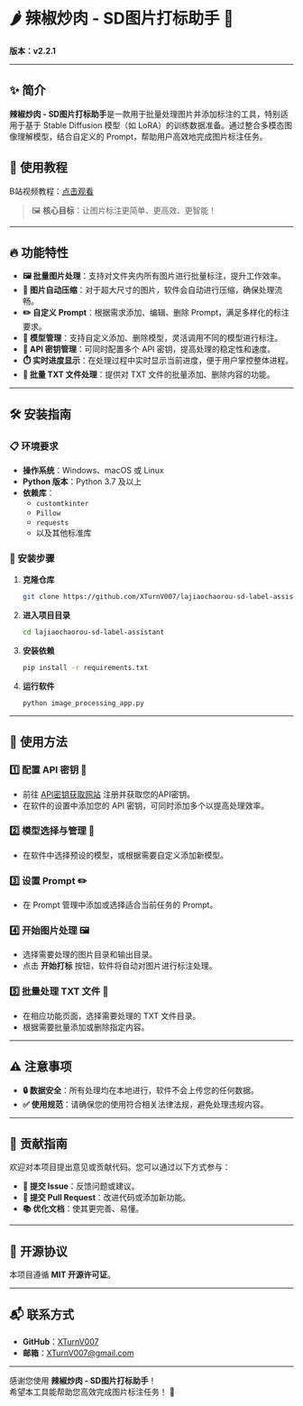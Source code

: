 # 🌶️ 辣椒炒肉 - SD图片打标助手 🍳  
**版本：v2.2.1**  

---

## ✨ 简介  
**辣椒炒肉 - SD图片打标助手**是一款用于批量处理图片并添加标注的工具，特别适用于基于 Stable Diffusion 模型（如 LoRA）的训练数据准备。通过整合多模态图像理解模型，结合自定义的 Prompt，帮助用户高效地完成图片标注任务。  

## 🎥 使用教程  
B站视频教程：[点击观看](https://www.bilibili.com/video/BV1H5fYYUEoy/)  

> 🖼️ **核心目标**：让图片标注更简单、更高效、更智能！  

---

## 🔥 功能特性  
- **🖼️ 批量图片处理**：支持对文件夹内所有图片进行批量标注，提升工作效率。  
- **📏 图片自动压缩**：对于超大尺寸的图片，软件会自动进行压缩，确保处理流畅。  
- **✏️ 自定义 Prompt**：根据需求添加、编辑、删除 Prompt，满足多样化的标注要求。  
- **🧠 模型管理**：支持自定义添加、删除模型，灵活调用不同的模型进行标注。  
- **🔑 API 密钥管理**：可同时配置多个 API 密钥，提高处理的稳定性和速度。  
- **⏱️ 实时进度显示**：在处理过程中实时显示当前进度，便于用户掌控整体进程。  
- **📄 批量 TXT 文件处理**：提供对 TXT 文件的批量添加、删除内容的功能。  

---

## 🛠️ 安装指南  

### 📋 环境要求  
- **操作系统**：Windows、macOS 或 Linux  
- **Python 版本**：Python 3.7 及以上  
- **依赖库**：  
  - `customtkinter`  
  - `Pillow`  
  - `requests`  
  - 以及其他标准库  

### 🚀 安装步骤  
1. **克隆仓库**  
   ```bash
   git clone https://github.com/XTurnV007/lajiaochaorou-sd-label-assistant.git
   ```  
2. **进入项目目录**  
   ```bash
   cd lajiaochaorou-sd-label-assistant
   ```  
3. **安装依赖**  
   ```bash
   pip install -r requirements.txt
   ```  
4. **运行软件**  
   ```bash
   python image_processing_app.py
   ```  

---

## 📖 使用方法  

### 1️⃣ 配置 API 密钥 🔑  
- 前往 [API密钥获取网站](https://api.cursorai.art/register?aff=xoXg) 注册并获取您的API密钥。
- 在软件的设置中添加您的 API 密钥，可同时添加多个以提高处理效率。  

### 2️⃣ 模型选择与管理 🧠  
- 在软件中选择预设的模型，或根据需要自定义添加新模型。  

### 3️⃣ 设置 Prompt ✏️  
- 在 Prompt 管理中添加或选择适合当前任务的 Prompt。  

### 4️⃣ 开始图片处理 🖼️  
- 选择需要处理的图片目录和输出目录。  
- 点击 **开始打标** 按钮，软件将自动对图片进行标注处理。  

### 5️⃣ 批量处理 TXT 文件 📄  
- 在相应功能页面，选择需要处理的 TXT 文件目录。  
- 根据需要批量添加或删除指定内容。  

---

## ⚠️ 注意事项  
- **🔒 数据安全**：所有处理均在本地进行，软件不会上传您的任何数据。  
- **✅ 使用规范**：请确保您的使用符合相关法律法规，避免处理违规内容。  

---

## 🤝 贡献指南  
欢迎对本项目提出意见或贡献代码。您可以通过以下方式参与：  
- **🐛 提交 Issue**：反馈问题或建议。  
- **🔧 提交 Pull Request**：改进代码或添加新功能。  
- **📚 优化文档**：使其更完善、易懂。  

---

## 📜 开源协议  
本项目遵循 **MIT 开源许可证**。  

---

## 📬 联系方式  
- **GitHub**：[XTurnV007](https://github.com/XTurnV007)  
- **邮箱**：XTurnV007@gmail.com  

---

感谢您使用 **辣椒炒肉 - SD图片打标助手**！  
希望本工具能帮助您高效完成图片标注任务！ 🎉  
